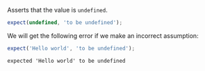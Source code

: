 Asserts that the value is `undefined`.

<!-- evaluate -->
```javascript
expect(undefined, 'to be undefined');
```
<!-- /evaluate -->

We will get the following error if we make an incorrect assumption:

<!-- evaluate -->
```javascript
expect('Hello world', 'to be undefined');
```

```
expected 'Hello world' to be undefined
```
<!-- /evaluate -->
